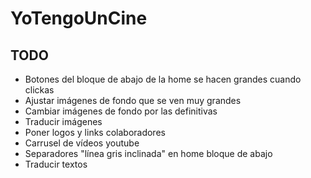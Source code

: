 # YoTengoUnCine


## TODO

* Botones del bloque de abajo de la home se hacen grandes cuando clickas
* Ajustar imágenes de fondo que se ven muy grandes
* Cambiar imágenes de fondo por las definitivas
* Traducir imágenes
* Poner logos y links colaboradores
* Carrusel de vídeos youtube
* Separadores "línea gris inclinada" en home bloque de abajo
* Traducir textos